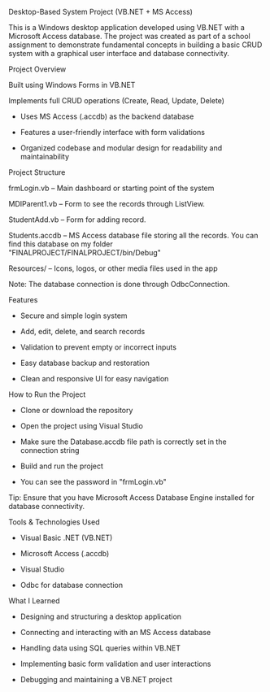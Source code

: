 Desktop-Based System Project (VB.NET + MS Access)

This is a Windows desktop application developed using VB.NET with a Microsoft Access database. The project was created as part of a school assignment to demonstrate fundamental concepts in building a basic CRUD system with a graphical user interface and database connectivity.

 Project Overview

Built using Windows Forms in VB.NET

Implements full CRUD operations (Create, Read, Update, Delete)

- Uses MS Access (.accdb) as the backend database

- Features a user-friendly interface with form validations

- Organized codebase and modular design for readability and maintainability

 Project Structure

frmLogin.vb – Main dashboard or starting point of the system

MDIParent1.vb – Form to see the records through ListView.

StudentAdd.vb – Form for adding record.

Students.accdb – MS Access database file storing all the records. You can find this database on my folder "FINALPROJECT/FINALPROJECT/bin/Debug"

Resources/ – Icons, logos, or other media files used in the app

Note: The database connection is done through OdbcConnection.

 Features

- Secure and simple login system

- Add, edit, delete, and search records

- Validation to prevent empty or incorrect inputs

- Easy database backup and restoration

- Clean and responsive UI for easy navigation

 How to Run the Project

- Clone or download the repository

- Open the project using Visual Studio

- Make sure the Database.accdb file path is correctly set in the connection string

- Build and run the project 

- You can see the password in "frmLogin.vb"

Tip: Ensure that you have Microsoft Access Database Engine installed for database connectivity.

 Tools & Technologies Used

- Visual Basic .NET (VB.NET)

- Microsoft Access (.accdb)

- Visual Studio

- Odbc for database connection

 What I Learned

- Designing and structuring a desktop application

- Connecting and interacting with an MS Access database

- Handling data using SQL queries within VB.NET

- Implementing basic form validation and user interactions

- Debugging and maintaining a VB.NET project

